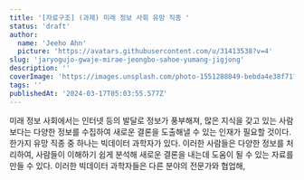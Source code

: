 ```yaml
---
title: '[자료구조] (과제) 미래 정보 사회 유망 직종 '
status: 'draft'
author:
  name: 'Jeeho Ahn'
  picture: 'https://avatars.githubusercontent.com/u/31413538?v=4'
slug: 'jaryogujo-gwaje-mirae-jeongbo-sahoe-yumang-jigjong'
description: ''
coverImage: 'https://images.unsplash.com/photo-1551288049-bebda4e38f71?q=80&w=2070&auto=format&fit=crop&ixlib=rb-4.0.3&ixid=M3wxMjA3fDB8MHxwaG90by1wYWdlfHx8fGVufDB8fHx8fA%3D%3D'
tags: ''
publishedAt: '2024-03-17T05:03:55.577Z'
---
```


미래 정보 사회에서는 인터넷 등의 발달로 정보가 풍부해져, 많은 지식을 갖고 있는 사람보다는 다양한 정보를  수집하여 새로운 결론을 도출해낼 수 있는 인재가 필요할 것이다. 한가지 유망 직종 중 하나는 빅데이터 과학자가 있다. 이러한 사람들은 다양한 정보를 처리하여, 사람들이 이해하기 쉽게 분석해 새로운 결론을 내는데 도움이 될 수 있는 자료를 만들 수 있다. 이러한 빅데이터 과학자들은 다른 분야의 전문가와 협업해, 